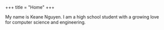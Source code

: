 +++
title = "Home"
+++

My name is Keane Nguyen. I am a high school student with a growing love for computer science and engineering. 
